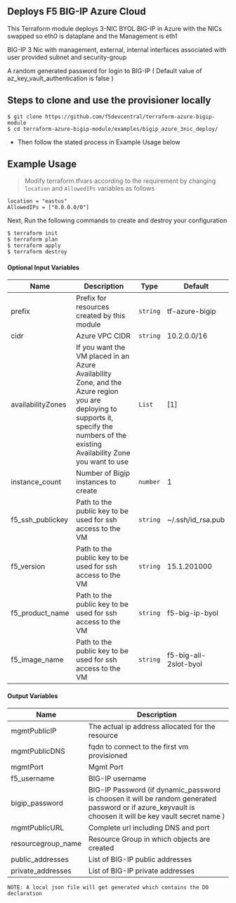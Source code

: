 ## Deploys F5 BIG-IP Azure Cloud

This Terraform module deploys 3-NIC BYOL BIG-IP in Azure with the NICs swapped so eth0 is dataplane and the Management is eth1

BIG-IP 3 Nic with management, external, internal interfaces associated with user provided subnet and security-group
  
A random generated password for login to BIG-IP ( Default value of az_key_vault_authentication is false )  

## Steps to clone and use the provisioner locally

```
$ git clone https://github.com/f5devcentral/terraform-azure-bigip-module
$ cd terraform-azure-bigip-module/examples/bigip_azure_3nic_deploy/

```

- Then follow the stated process in Example Usage below

## Example Usage

>Modify terraform.tfvars according to the requirement by changing `location` and `AllowedIPs` variables as follows

```
location = "eastus"
AllowedIPs = ["0.0.0.0/0"]
```
Next, Run the following commands to create and destroy your configuration

```
$ terraform init
$ terraform plan
$ terraform apply
$ terraform destroy

```

#### Optional Input Variables

| Name | Description | Type | Default |
|------|-------------|------|---------|
| prefix | Prefix for resources created by this module | `string` | tf-azure-bigip |
| cidr | Azure VPC CIDR | `string` | 10.2.0.0/16 |
| availabilityZones | If you want the VM placed in an Azure Availability Zone, and the Azure region you are deploying to supports it, specify the numbers of the existing Availability Zone you want to use | `List` | [1] |
| instance_count | Number of Bigip instances to create | `number` | 1 |
| f5_ssh_publickey | Path to the public key to be used for ssh access to the VM | `string` | ~/.ssh/id_rsa.pub |
| f5_version | Path to the public key to be used for ssh access to the VM | `string` | 15.1.201000 |
| f5_product_name | Path to the public key to be used for ssh access to the VM | `string` | f5-big-ip-byol |
| f5_image_name | Path to the public key to be used for ssh access to the VM | `string` | f5-big-all-2slot-byol  |


#### Output Variables

| Name | Description |
|------|-------------|
| mgmtPublicIP | The actual ip address allocated for the resource |
| mgmtPublicDNS | fqdn to connect to the first vm provisioned |
| mgmtPort | Mgmt Port |
| f5\_username | BIG-IP username |
| bigip\_password | BIG-IP Password (if dynamic_password is choosen it will be random generated password or if azure_keyvault is choosen it will be key vault secret name ) |
| mgmtPublicURL | Complete url including DNS and port|
| resourcegroup_name | Resource Group in which objects are created |
| public_addresses | List of BIG-IP public addresses |
| private_addresses | List of BIG-IP private addresses |

```
NOTE: A local json file will get generated which contains the DO declaration
```
